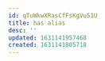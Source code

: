 ```yaml
---
id: qTuWkwXRasCfFsKgVu51U
title: has alias
desc: ''
updated: 1631141957468
created: 1631141805718
---
```



